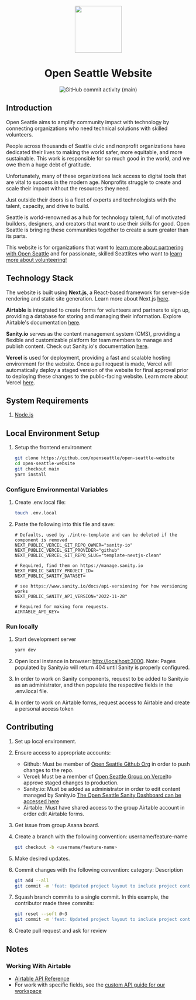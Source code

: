 <p align='center'>
    <a href='https://www.openseattle.org'>
        <img src='https://avatars.githubusercontent.com/u/3466034?s=200&v=4' height='128'>
    </a>
    <h1 align='center'>Open Seattle Website</h1>
</p>
<p align='center'>
    <img alt="GitHub commit activity (main)" src="https://img.shields.io/github/commit-activity/m/openseattle/open-seattle-website/main">
</p>

## Introduction

Open Seattle aims to amplify community impact with technology by connecting organizations who need technical solutions with skilled volunteers.

People across thousands of Seattle civic and nonprofit organizations have dedicated their lives to making the world safer, more equitable, and more sustainable. This work is responsible for so much good in the world, and we owe them a huge debt of gratitude.

Unfortunately, many of these organizations lack access to digital tools that are vital to success in the modern age. Nonprofits struggle to create and scale their impact without the resources they need.

Just outside their doors is a fleet of experts and technologists with the talent, capacity, and drive to build.

Seattle is world-renowned as a hub for technology talent, full of motivated builders, designers, and creators that want to use their skills for good. Open Seattle is bringing these communities together to create a sum greater than its parts.

This website is for organizations that want to [learn more about partnering with Open Seattle](https://www.openseattle.org/partner) and for passionate, skilled Seattlites who want to [learn more about volunteering!](https://www.openseattle.org/volunteer)

## Technology Stack
The website is built using **Next.js**, a React-based framework for server-side rendering and static site generation. Learn more about Next.js [here](https://nextjs.org/docs/getting-started).

**Airtable** is integrated to create forms for volunteers and partners to sign up, providing a database for storing and managing their information. Explore Airtable's documentation [here](https://airtable.com/developers/docs).

**Sanity.io** serves as the content management system (CMS), providing a flexible and customizable platform for team members to manage and publish content. Check out Sanity.io's documentation [here](https://www.sanity.io/docs).

**Vercel** is used for deployment, providing a fast and scalable hosting environment for the website. Once a pull request is made, Vercel will automatically deploy a staged version of the website for final approval prior to deploying these changes to the public-facing website. Learn more about Vercel [here](https://vercel.com/docs).

## System Requirements

1. [Node.js](https://nodejs.org/en/)

## Local Environment Setup

1. Setup the frontend environment

   ```bash
   git clone https://github.com/openseattle/open-seattle-website
   cd open-seattle-website
   git checkout main
   yarn install
   ```

### Configure Environmental Variables

1. Create .env.local file:

    ```bash
    touch .env.local
    ```

2. Paste the following into this file and save:

    ```.env
    # Defaults, used by ./intro-template and can be deleted if the component is removed
    NEXT_PUBLIC_VERCEL_GIT_REPO_OWNER="sanity-io"
    NEXT_PUBLIC_VERCEL_GIT_PROVIDER="github"
    NEXT_PUBLIC_VERCEL_GIT_REPO_SLUG="template-nextjs-clean"

    # Required, find them on https://manage.sanity.io
    NEXT_PUBLIC_SANITY_PROJECT_ID=
    NEXT_PUBLIC_SANITY_DATASET=

    # see https://www.sanity.io/docs/api-versioning for how versioning works
    NEXT_PUBLIC_SANITY_API_VERSION="2022-11-28"

    # Required for making form requests.
    AIRTABLE_API_KEY=
    ```

### Run locally

1. Start development server

   ```bash
   yarn dev
   ```

2. Open local instance in browser: <http://localhost:3000>. Note: Pages populated by Sanity.io will return 404 until Sanity is properly configured.

3. In order to work on Sanity components, request to be added to Sanity.io as an administrator, and then populate the respective fields in the .env.local file.

4. In order to work on Airtable forms, request access to Airtable and create a personal access token

## Contributing

1. Set up local environment.
2. Ensure access to appropriate accounts:
    - Github: Must be member of [Open Seattle Github Org](https://github.com/openseattle) in order to push changes to the repo.
    - Vercel: Must be a member of [Open Seattle Group on Vercel](https://vercel.com/openseattle/open-seattle-website)to approve staged changes to production.
    - Sanity.io: Must be added as administrator in order to edit content managed by Sanity.io [The Open Seattle Sanity Dashboard can be accessed here](https://www.openseattle.org/studio)
    - Airtable: Must have shared access to the group Airtable account in order edit Airtable forms.
3. Get issue from group Asana board.
4. Create a branch with the following convention: username/feature-name

    ```bash
    git checkout -b <username/feature-name>
    ```

5. Make desired updates.
6. Commit changes with the following convention: category: Description

    ```bash
    git add --all
    git commit -m 'feat: Updated project layout to include project contributors'  
    ```

7. Squash branch commits to a single commit. In this example, the contributor made three commits:

    ```bash
    git reset --soft @~3
    git commit -m 'feat: Updated project layout to include project contributors'
    ```

8. Create pull request and ask for review

## Notes

### Working With Airtable

- [Airtable API Reference](https://airtable.com/developers/web/api/introduction)
- For work with specific fields, see the [custom API guide for our workspace](https://airtable.com/apprZrgVYuYaUHuhk/api/docs#curl/introduction)
